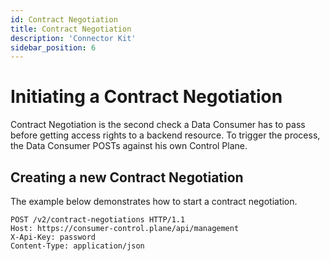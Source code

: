 ```yaml
---
id: Contract Negotiation
title: Contract Negotiation
description: 'Connector Kit'
sidebar_position: 6
---
```

# Initiating a Contract Negotiation

Contract Negotiation is the second check a Data Consumer has to pass before getting access rights to a backend resource.
To trigger the process, the Data Consumer POSTs against his own Control Plane. 

## Creating a new Contract Negotiation

The example below demonstrates how to start a contract negotiation.

```http
POST /v2/contract-negotiations HTTP/1.1
Host: https://consumer-control.plane/api/management
X-Api-Key: password
Content-Type: application/json
```
